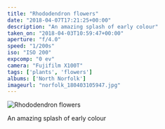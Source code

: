 ```yaml
---
title: "Rhododendron flowers"
date: "2018-04-07T17:21:25+00:00"
description: "An amazing splash of early colour"
taken_on: "2018-04-03T10:59:47+00:00"
aperture: "f/4.0"
speed: "1/200s"
iso: "ISO 200"
expcomp: "0 ev"
camera: "Fujifilm X100T"
tags: ['plants', 'flowers']
albums: ['North Norfolk']
imageurl: "norfolk_180403105947.jpg"
---
```


![Rhododendron flowers](https://wingsopenwide-images.s3.amazonaws.com/xs/norfolk_180403105947.jpg)

An amazing splash of early colour

